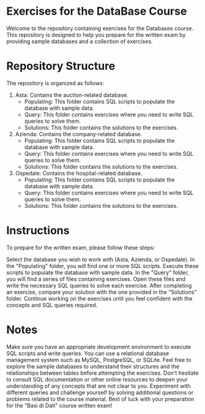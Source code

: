 # Exercises for the DataBase Course

Welcome to the repository containing exercises for the Databases course. This repository is designed to help you prepare for the written exam by providing sample databases and a collection of exercises.

# Repository Structure

The repository is organized as follows:

1) Asta: Contains the auction-related database.
    - Populating: This folder contains SQL scripts to populate the database with sample data.
    - Query: This folder contains exercises where you need to write SQL queries to solve them.
    - Solutions: This folder contains the solutions to the exercises.
2) Azienda: Contains the company-related database.
    - Populating: This folder contains SQL scripts to populate the database with sample data.
    - Query: This folder contains exercises where you need to write SQL queries to solve them.
    - Solutions: This folder contains the solutions to the exercises.
3) Ospedale: Contains the hospital-related database.
    - Populating: This folder contains SQL scripts to populate the database with sample data.
    - Query: This folder contains exercises where you need to write SQL queries to solve them.
    - Solutions: This folder contains the solutions to the exercises.
# Instructions

To prepare for the written exam, please follow these steps:

Select the database you wish to work with (Asta, Azienda, or Ospedale).
In the "Populating" folder, you will find one or more SQL scripts. Execute these scripts to populate the database with sample data.
In the "Query" folder, you will find a series of files containing exercises. Open these files and write the necessary SQL queries to solve each exercise.
After completing an exercise, compare your solution with the one provided in the "Solutions" folder.
Continue working on the exercises until you feel confident with the concepts and SQL queries required.
# Notes

Make sure you have an appropriate development environment to execute SQL scripts and write queries. You can use a relational database management system such as MySQL, PostgreSQL, or SQLite.
Feel free to explore the sample databases to understand their structures and the relationships between tables before attempting the exercises.
Don't hesitate to consult SQL documentation or other online resources to deepen your understanding of any concepts that are not clear to you.
Experiment with different queries and challenge yourself by solving additional questions or problems related to the course material.
Best of luck with your preparation for the "Basi di Dati" course written exam!
